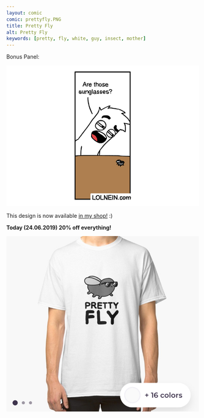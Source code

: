 ```yaml
---
layout: comic
comic: prettyfly.PNG
title: Pretty Fly
alt: Pretty Fly
keywords: [pretty, fly, white, guy, insect, mother]
---
```


Bonus Panel:

![Pretty Fly Bonus Panel](/images/prettyfly_bonus.PNG)

This design is now available [in my shop!](https://www.redbubble.com/people/lolnein/works/39423711-pretty-fly?asc=u&p=classic-tee) :)

<b>Today (24.06.2019) 20% off everything!</b>

[![Pretty Fly Shirt](/images/prettyfly_shirt.jpg)](https://www.redbubble.com/people/lolnein/works/39423711-pretty-fly?asc=u&p=classic-tee)
